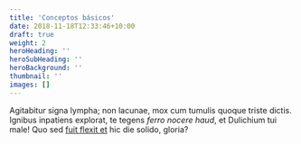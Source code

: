 ```yaml
---
title: 'Conceptos básicos'
date: 2018-11-18T12:33:46+10:00
draft: true
weight: 2
heroHeading: ''
heroSubHeading: ''
heroBackground: ''
thumbnail: ''
images: []
---
```


Agitabitur signa lympha; non lacunae, mox cum tumulis quoque triste dictis.
Ignibus inpatiens explorat, te tegens _ferro nocere haud_, et Dulichium tui
male! Quo sed [fuit flexit et](#vexant-achivi) hic die solido, gloria?



